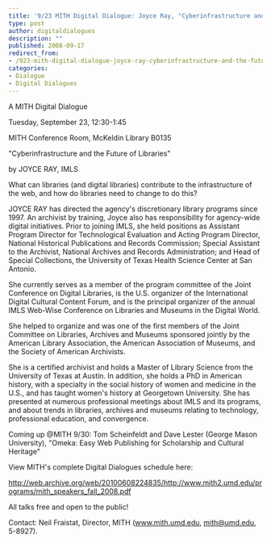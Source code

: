 ```yaml
---
title: '9/23 MITH Digital Dialogue: Joyce Ray, "Cyberinfrastructure and the Future of Libraries."'
type: post
author: digitaldialogues
description: ""
published: 2008-09-17
redirect_from: 
- /923-mith-digital-dialogue-joyce-ray-cyberinfrastructure-and-the-future-of-libraries/
categories:
- Dialogue
- Digital Dialogues
---
```

A MITH Digital Dialogue

Tuesday, September 23, 12:30-1:45

MITH Conference Room, McKeldin Library B0135

"Cyberinfrastructure and the Future of Libraries"

by JOYCE RAY, IMLS

What can libraries (and digital libraries) contribute to the infrastructure of the web, and how do libraries need to change to do this?

JOYCE RAY has directed the agency's discretionary library programs since 1997. An archivist by training, Joyce also has responsibility for agency-wide digital initiatives. Prior to joining IMLS, she held positions as Assistant Program Director for Technological Evaluation and Acting Program Director, National Historical Publications and Records Commission; Special Assistant to the Archivist, National Archives and Records Administration; and Head of Special Collections, the University of Texas Health Science Center at San Antonio.

She currently serves as a member of the program committee of the Joint Conference on Digital Libraries, is the U.S. organizer of the International Digital Cultural Content Forum, and is the principal organizer of the annual IMLS Web-Wise Conference on Libraries and Museums in the Digital World.

She helped to organize and was one of the first members of the Joint Committee on Libraries, Archives and Museums sponsored jointly by the American Library Association, the American Association of Museums, and the Society of American Archivists.

She is a certified archivist and holds a Master of Library Science from the University of Texas at Austin. In addition, she holds a PhD in American history, with a specialty in the social history of women and medicine in the U.S., and has taught women's history at Georgetown University. She has presented at numerous professional meetings about IMLS and its programs, and about trends in libraries, archives and museums relating to technology, professional education, and convergence.

Coming up @MITH 9/30: Tom Scheinfeldt and Dave Lester (George Mason University), "Omeka: Easy Web Publishing for Scholarship and Cultural Heritage"

View MITH's complete Digital Dialogues schedule here:

http://web.archive.org/web/20100608224835/http://www.mith2.umd.edu/programs/mith_speakers_fall_2008.pdf

All talks free and open to the public!

Contact: Neil Fraistat, Director, MITH (www.mith.umd.edu, mith@umd.edu, 5-8927).
